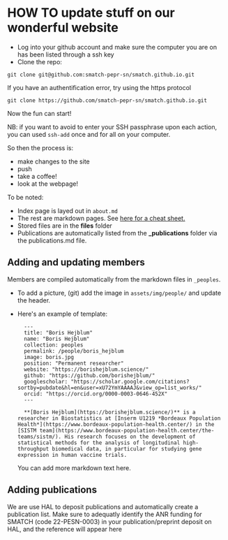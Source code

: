 # HOW TO update stuff on our wonderful website


* Log into your github account and make sure the computer you are on has been listed through a ssh key
* Clone the repo:

`git clone git@github.com:smatch-pepr-sn/smatch.github.io.git`

If you have an authentification error,  try using the https protocol

`git clone https://github.com/smatch-pepr-sn/smatch.github.io.git`


Now the fun can start!

NB: if you want to avoid to enter your SSH passphrase upon each action, you can used `ssh-add` once and for all on your computer.


So then the process is:
- make changes to the site
- push
- take a coffee!
- look at the webpage!


To be noted:
* Index page is layed out in `about.md`
* The rest are markdown pages. See [here for a cheat sheet.](https://www.markdownguide.org/cheat-sheet/)
* Stored files are in the **files** folder
* Publications are automatically listed from the **_publications** folder via the publications.md file.


## Adding and updating members

Members are compiled automatically from the markdown files in `_peoples`.

- To add a picture, (git) add the image in `assets/img/people/` and update the
  header.
- Here's an example of template:

        ---
        title: "Boris Hejblum"
        name: "Boris Hejblum"
        collection: peoples
        permalink: /people/boris_hejblum
        image: boris.jpg
        position: "Permanent researcher"
        website: "https://borishejblum.science/"
        github: "https://github.com/borishejblum/"
        googlescholar: "https://scholar.google.com/citations?sortby=pubdate&hl=en&user=xU72YmYAAAAJ&view_op=list_works/"
        orcid: "https://orcid.org/0000-0003-0646-452X"
        ---

        **[Boris Hejblum](https://borishejblum.science/)** is a researcher in Biostatistics at [Inserm U1219 *Bordeaux Population Health*](https://www.bordeaux-population-health.center/) in the [SISTM team](https://www.bordeaux-population-health.center/the-teams/sistm/). His research focuses on the development of statistical methods for the analysis of longitudinal high-throughput biomedical data, in particular for studying gene expression in human vaccine trials.

    You can add more markdown text here.


## Adding publications

We are use HAL to deposit publications and automatically create a publication list. 
Make sure to adequatly identify the ANR funding for SMATCH (code 22-PESN-0003) in 
your publication/preprint deposit on HAL, and the reference will appear here


